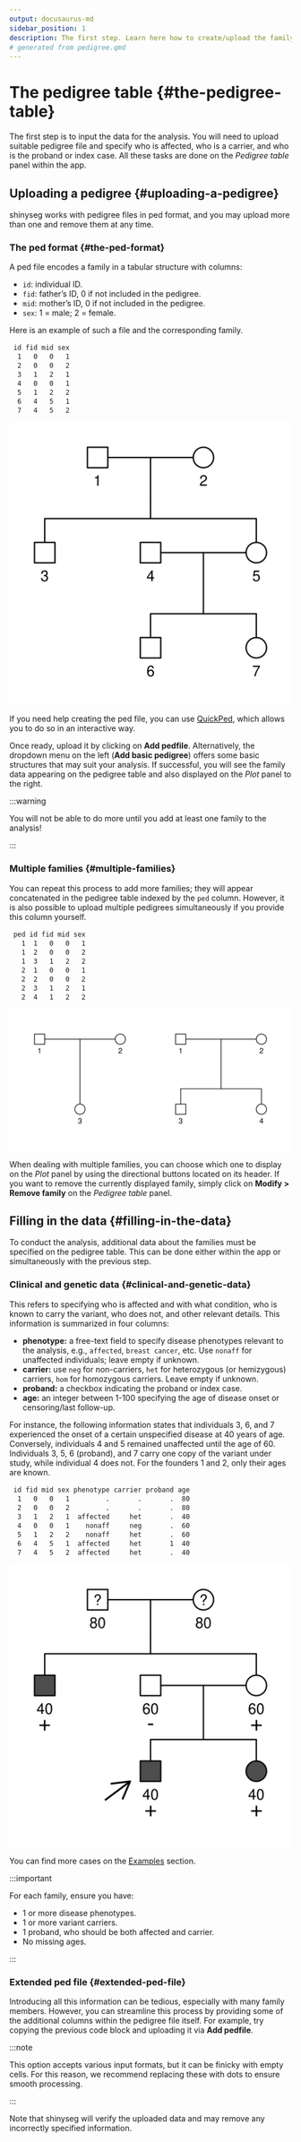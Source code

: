 ```yaml
---
output: docusaurus-md
sidebar_position: 1
description: The first step. Learn here how to create/upload the family data.
# generated from pedigree.qmd
---
```


# The pedigree table {#the-pedigree-table}

The first step is to input the data for the analysis. You will need to
upload suitable pedigree file and specify who is affected, who is a
carrier, and who is the proband or index case. All these tasks are done
on the *Pedigree table* panel within the app.

## Uploading a pedigree {#uploading-a-pedigree}

shinyseg works with pedigree files in ped format, and you may upload
more than one and remove them at any time.

### The ped format {#the-ped-format}

A ped file encodes a family in a tabular structure with columns:

-   `id`: individual ID.
-   `fid`: father’s ID, 0 if not included in the pedigree.
-   `mid`: mother’s ID, 0 if not included in the pedigree.
-   `sex`: 1 = male; 2 = female.

Here is an example of such a file and the corresponding family.

``` text
 id fid mid sex
  1   0   0   1
  2   0   0   2
  3   1   2   1
  4   0   0   1
  5   1   2   2
  6   4   5   1
  7   4   5   2
```

![](img/ped-empty-1.png)

If you need help creating the ped file, you can use
[QuickPed](https://magnusdv.shinyapps.io/quickped), which allows you to
do so in an interactive way.

Once ready, upload it by clicking on **Add pedfile**. Alternatively, the
dropdown menu on the left (**Add basic pedigree**) offers some basic
structures that may suit your analysis. If successful, you will see the
family data appearing on the pedigree table and also displayed on the
*Plot* panel to the right.

:::warning

You will not be able to do more until you add at least one family to the
analysis!

:::

### Multiple families {#multiple-families}

You can repeat this process to add more families; they will appear
concatenated in the pedigree table indexed by the `ped` column. However,
it is also possible to upload multiple pedigrees simultaneously if you
provide this column yourself.

``` text
 ped id fid mid sex
   1  1   0   0   1
   1  2   0   0   2
   1  3   1   2   2
   2  1   0   0   1
   2  2   0   0   2
   2  3   1   2   1
   2  4   1   2   2
```

![](img/ped-list-1.png)

When dealing with multiple families, you can choose which one to display
on the *Plot* panel by using the directional buttons located on its
header. If you want to remove the currently displayed family, simply
click on **Modify \> Remove family** on the *Pedigree table* panel.

## Filling in the data {#filling-in-the-data}

To conduct the analysis, additional data about the families must be
specified on the pedigree table. This can be done either within the app
or simultaneously with the previous step.

### Clinical and genetic data {#clinical-and-genetic-data}

This refers to specifying who is affected and with what condition, who
is known to carry the variant, who does not, and other relevant details.
This information is summarized in four columns:

-   **phenotype:** a free-text field to specify disease phenotypes
    relevant to the analysis, e.g., `affected`, `breast cancer`, etc.
    Use `nonaff` for unaffected individuals; leave empty if unknown.
-   **carrier:** use `neg` for non-carriers, `het` for heterozygous (or
    hemizygous) carriers, `hom` for homozygous carriers. Leave empty if
    unknown.
-   **proband:** a checkbox indicating the proband or index case.
-   **age:** an integer between 1-100 specifying the age of disease
    onset or censoring/last follow-up.

For instance, the following information states that individuals 3, 6,
and 7 experienced the onset of a certain unspecified disease at 40 years
of age. Conversely, individuals 4 and 5 remained unaffected until the
age of 60. Individuals 3, 5, 6 (proband), and 7 carry one copy of the
variant under study, while individual 4 does not. For the founders 1 and
2, only their ages are known.

``` text
 id fid mid sex phenotype carrier proband age
  1   0   0   1         .       .       .  80
  2   0   0   2         .       .       .  80
  3   1   2   1  affected     het       .  40
  4   0   0   1    nonaff     neg       .  60
  5   1   2   2    nonaff     het       .  60
  6   4   5   1  affected     het       1  40
  7   4   5   2  affected     het       .  40
```

![](img/ped-filled-1.png)

You can find more cases on the [Examples](/examples) section.

:::important

For each family, ensure you have:

-   1 or more disease phenotypes.
-   1 or more variant carriers.
-   1 proband, who should be both affected and carrier.
-   No missing ages.

:::

### Extended ped file {#extended-ped-file}

Introducing all this information can be tedious, especially with many
family members. However, you can streamline this process by providing
some of the additional columns within the pedigree file itself. For
example, try copying the previous code block and uploading it via **Add
pedfile**.

:::note

This option accepts various input formats, but it can be finicky with
empty cells. For this reason, we recommend replacing these with dots to
ensure smooth processing.

:::

Note that shinyseg will verify the uploaded data and may remove any
incorrectly specified information.

